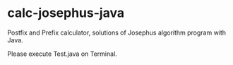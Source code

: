 # calc-josephus-java

Postfix and Prefix calculator, solutions of Josephus algorithm program with Java.

Please execute Test.java on Terminal.
